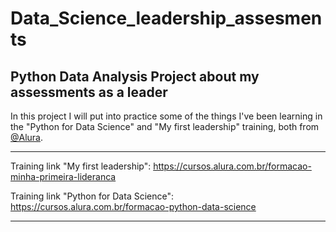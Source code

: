 # Data_Science_leadership_assesments

## Python Data Analysis Project about my assessments as a leader

In this project I will put into practice some of the things I've been learning in the "Python for Data Science" and "My first leadership" training, both from [@Alura](https://www.alura.com.br/).

---
Training link "My first leadership":  https://cursos.alura.com.br/formacao-minha-primeira-lideranca

Training link "Python for Data Science": https://cursos.alura.com.br/formacao-python-data-science

---
